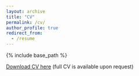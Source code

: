 ```yaml
---
layout: archive
title: "CV"
permalink: /cv/
author_profile: true
redirect_from:
  - /resume
---
```


{% include base_path %}

[Download CV here](https://gyeongin.github.io/files/cv.pdf) (full CV is available upon request)
